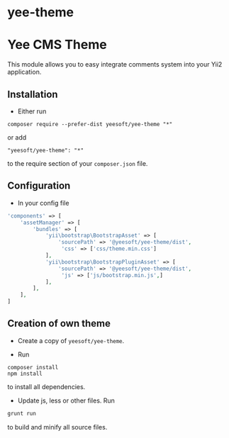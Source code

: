 # yee-theme

Yee CMS Theme
=====

This module allows you to easy integrate comments system into your Yii2 application.


Installation
------------

- Either run

```
composer require --prefer-dist yeesoft/yee-theme "*"
```

or add

```
"yeesoft/yee-theme": "*"
```

to the require section of your `composer.json` file.

Configuration
------

- In your config file

```php
'components' => [
    'assetManager' => [
        'bundles' => [
            'yii\bootstrap\BootstrapAsset' => [
                'sourcePath' => '@yeesoft/yee-theme/dist',
                 'css' => ['css/theme.min.css']
            ],
            'yii\bootstrap\BootstrapPluginAsset' => [
                'sourcePath' => '@yeesoft/yee-theme/dist',
                 'js' => ['js/bootstrap.min.js',]
            ],
        ],
    ],
]
```


Creation of own theme
---

- Create a copy of `yeesoft/yee-theme`.

- Run
```
composer install
npm install
```
to install all dependencies.

- Update js, less or other files. Run

```php
grunt run
```

to build and minify all source files.
